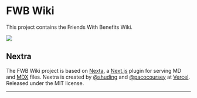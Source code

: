 # FWB Wiki

This project contains the Friends With Benefits Wiki.

![](https://cdn.sanity.io/images/muknps09/production/c833ca53ad3be050adc701f83e3045a6c70f2fe1-1200x628.png?rect=2,0,1196,628&amp;w=1200&amp;h=630)

## Nextra
The FWB Wiki project is based on [Nexta](https://nextra.vercel.app), a [Next.js](https://nextjs.org) plugin for serving MD and [MDX](https://mdxjs.com) files. Nextra is created by [@shuding](https://github.com/shuding) and [@pacocoursey](https://github.com/pacocoursey) at [Vercel](https://vercel.com). Released under the MIT license.

---


